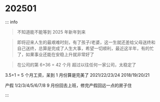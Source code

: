 # 202501

::: info

> 不知道能不能等到 2025 年新年到来

> 即将迎来人生的最艰难时刻，有了孩子/老婆，这一生就还差给父母送终和自己送终，总算是完成了人生大事，希望一切顺利，最近这半年，有的忙了，如果事业还能在安稳上升就非常好了

> 在公司的第 6+36 = 42 个月 超过以往任何一家公司，太稳定了

3.5+1 = 5 个月工资，呆到 1 月份算是完美了
2021/22/23/24
2018/19/20/21

产假 1/2/3/4/5/6/7/8 9 月份回去上班，修完产假回远一点的房子住

:::
